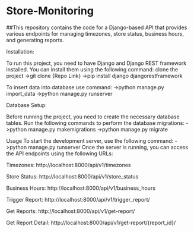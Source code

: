 # Store-Monitoring

##This repository contains the code for a Django-based API that provides various endpoints for managing timezones, store status, business hours, and generating reports.

Installation:

To run this project, you need to have Django and Django REST framework installed. You can install them using the following command:
clone the project
->git clone {Repo Link}
->pip install django djangorestframework

To insert data into database use command:
->python manage.py import_data
->python manage.py runserver

Database Setup:

Before running the project, you need to create the necessary database tables. Run the following commands to perform the database migrations:
->python manage.py makemigrations
->python manage.py migrate

Usage
To start the development server, use the following command:
->python manage.py runserver
Once the server is running, you can access the API endpoints using the following URLs:

Timezones: http://localhost:8000/api/v1/timezones

Store Status: http://localhost:8000/api/v1/store_status

Business Hours: http://localhost:8000/api/v1/business_hours

Trigger Report: http://localhost:8000/api/v1/trigger_report/

Get Reports: http://localhost:8000/api/v1/get-report/

Get Report Detail: http://localhost:8000/api/v1/get-report/{report_id}/
